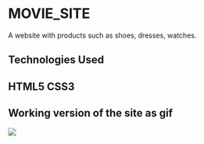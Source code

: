 <h1> MOVIE_SITE </h1>

A website with products such as shoes, dresses, watches.

<h2> Technologies Used <h2>

   HTML5 CSS3 

<h2> Working version of the site as gif </h2>

![](ekran.gif)
